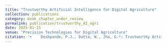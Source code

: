 ```yaml
---
title: "Trustworthy Artificial Intelligence for Digital Agriculture"
collection: publications
category: book_chapter_under_review
permalink: publication/trustworthy_AI_agri
date: 2025-01-15
venue: "Precision Technologies for Digital Agriculture"
citation: '•	Deshpande, P.J., Datta, W., Jha, G.*: Trustworthy Artificial Intelligence for Digital Agriculture (2025), Precision Technologies for Digital Agriculture, Elsevier (Under review).'
---
```

